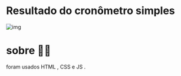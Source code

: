 # Resultado do cronômetro simples


![img](https://j.gifs.com/71jg6w.gif)



# sobre 🧐🤓
foram usados HTML , CSS e JS .
